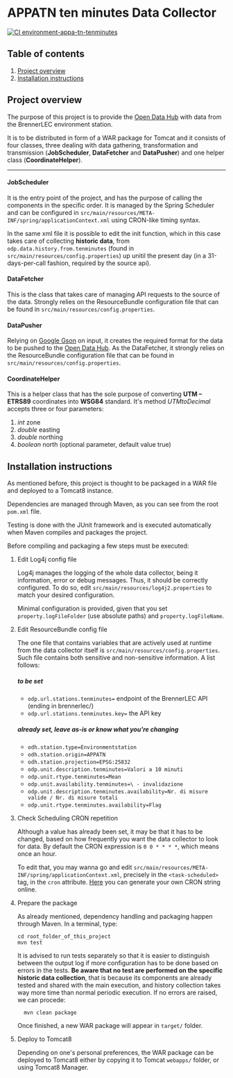 # APPATN ten minutes Data Collector

[![CI environment-appa-tn-tenminutes](https://github.com/noi-techpark/bdp-commons/actions/workflows/ci-environment-appa-tn-tenminutes.yml/badge.svg)](https://github.com/noi-techpark/bdp-commons/actions/workflows/ci-environment-appa-tn-tenminutes.yml)

## Table of contents

1. [Project overview](#Project-overview)
2. [Installation instructions](#Installation-instructions)

## Project overview

The purpose of this project is to provide the [Open Data Hub](https://github.com/idm-suedtirol/bdp-core) with data from the BrennerLEC environment station.

It is to be distributed in form of a WAR package for Tomcat and it consists of four classes, three dealing with data gathering, transformation and transmission (**JobScheduler**, **DataFetcher** and **DataPusher**) and one helper class (**CoordinateHelper**).

---

#### JobScheduler

It is the entry point of the project, and has the purpose of calling the components in the specific order. It is managed by the Spring Scheduler and can be configured in `src/main/resources/META-INF/spring/applicationContext.xml` using CRON-like timing syntax.

In the same xml file it is possible to edit the init function, which in this case takes care of collecting **historic data**, from `odp.data.history.from.tenminutes` (found in `src/main/resources/config.properties`) up unitil the present day (in a 31-days-per-call fashion, required by the source api).

#### DataFetcher

This is the class that takes care of managing API requests to the source of the data. Strongly relies on the ResourceBundle configuration file that can be found in `src/main/resources/config.properties`.

#### DataPusher

Relying on [Google Gson](https://github.com/google/gson) on input, it creates the required format for the data to be pushed to the [Open Data Hub](https://github.com/idm-suedtirol/bdp-core). As the DataFetcher, it strongly relies on the ResourceBundle configuration file that can be found in `src/main/resources/config.properties`.

#### CoordinateHelper

This is a helper class that has the sole purpose of converting **UTM – ETRS89** coordinates into **WSG84** standard. It's method *UTMtoDecimal* accepts three or four parameters:

1. *int* zone
2. *double* easting
3. *double* northing
4. *boolean* north (optional parameter, default value true)

## Installation instructions

As mentioned before, this project is thought to be packaged in a WAR file and deployed to a Tomcat8 instance.

Dependencies are managed through Maven, as you can see from the root `pom.xml` file.

Testing is done with the JUnit framework and is executed automatically when Maven compiles and packages the project.

Before compiling and packaging a few steps must be executed:

1. Edit Log4j config file

	Log4j manages the logging of the whole data collector, being it information, error or debug messages. Thus, it should be correctly configured. To do so, edit `src/main/resources/log4j2.properties` to match your desired configuration.

    Minimal configuration is provided, given that you set `property.logFileFolder` (use absolute paths) and `property.logFileName`.

2. Edit ResourceBundle config file

	The one file that contains variables that are actively used at runtime from the data collector itself is `src/main/resources/config.properties`. Such file contains both sensitive and non-sensitive information. A list follows:

	##### to be set
	- `odp.url.stations.tenminutes=` endpoint of the BrennerLEC API (ending in brennerlec/)
	- `odp.url.stations.tenminutes.key=` the API key
	##### already set, leave as-is or know what you're changing
	- `odh.station.type=Environmentstation`
	- `odh.station.origin=APPATN`
	- `odh.station.projection=EPSG:25832`
	- `odp.unit.description.tenminutes=Valori a 10 minuti`
	- `odp.unit.rtype.tenminutes=Mean`
	- `odp.unit.availability.tenminutes=\ - invalidazione`
	- `odp.unit.description.tenminutes.availability=Nr. di misure valide / Nr. di misure totali`
	- `odp.unit.rtype.tenminutes.availability=Flag`

3. Check Scheduling CRON repetition

	Although a value has already been set, it may be that it has to be changed, based on how frequently you want the data collector to look for data. By default the CRON expression is `0 0 * * * *`, which means once an hour.

    To edit that, you may wanna go and edit `src/main/resources/META-INF/spring/applicationContext.xml`, precisely in the `<task-scheduled>` tag, in the `cron` attribute. [Here](https://www.freeformatter.com/cron-expression-generator-quartz.html) you can generate your own CRON string online.

4. Prepare the package

	As already mentioned, dependency handling and packaging happen through Maven. In a terminal, type:
    ```
    cd root_folder_of_this_project
    mvn test
    ```
    It is advised to run tests separately so that it is easier to distinguish between the output log if more configuration has to be done based on errors in the tests. **Be aware that no test are performed on the specific historic data collection**, that is because its components are already tested and shared with the main execution, and history collection takes way more time than normal periodic execution. If no errors are raised, we can procede:
    ```
	  mvn clean package
    ```
    Once finished, a new WAR package will appear in `target/` folder.

5. Deploy to Tomcat8

    Depending on one's personal preferences, the WAR package can be deployed to Tomcat8 either by copying it to Tomcat `webapps/` folder, or using Tomcat8 Manager.
